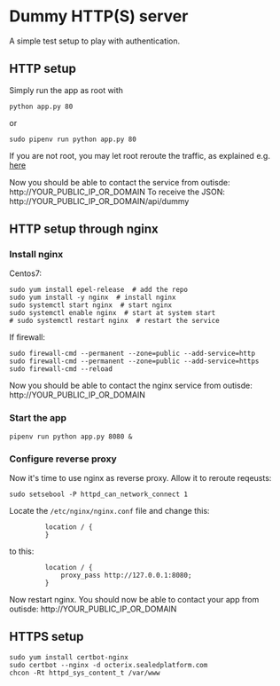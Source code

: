 # Dummy HTTP(S) server

A simple test setup to play with authentication.


## HTTP setup

Simply run the app as root with
```
python app.py 80
```
or
```
sudo pipenv run python app.py 80
```
If you are not root, you may let root reroute the traffic, as explained e.g. [here](https://serverfault.com/questions/112795/how-to-run-a-server-on-port-80-as-a-normal-user-on-linux)

Now you should be able to contact the service from outisde: http://YOUR_PUBLIC_IP_OR_DOMAIN
To receive the JSON: http://YOUR_PUBLIC_IP_OR_DOMAIN/api/dummy


## HTTP setup through nginx

### Install nginx
Centos7:
```
sudo yum install epel-release  # add the repo
sudo yum install -y nginx  # install nginx
sudo systemctl start nginx  # start nginx
sudo systemctl enable nginx  # start at system start
# sudo systemctl restart nginx  # restart the service
```
If firewall:
```
sudo firewall-cmd --permanent --zone=public --add-service=http
sudo firewall-cmd --permanent --zone=public --add-service=https
sudo firewall-cmd --reload
```
Now you should be able to contact the nginx service from outisde: http://YOUR_PUBLIC_IP_OR_DOMAIN



### Start the app
```
pipenv run python app.py 8080 &
```

### Configure reverse proxy
Now it's time to use nginx as reverse proxy. Allow it to reroute reqeusts:
```
sudo setsebool -P httpd_can_network_connect 1
```
Locate the `/etc/nginx/nginx.conf` file and change this:
```
         location / {
         }
```
to this:
```
         location / {
             proxy_pass http://127.0.0.1:8080;
         }
```
Now restart nginx. You should now be able to contact your app from outisde: http://YOUR_PUBLIC_IP_OR_DOMAIN


## HTTPS setup
```
sudo yum install certbot-nginx
sudo certbot --nginx -d octerix.sealedplatform.com
chcon -Rt httpd_sys_content_t /var/www
```
